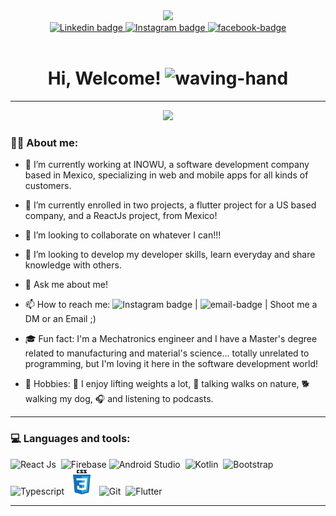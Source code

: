 <div id="header" align="center" width="50">
  <img src="https://media.giphy.com/media/Dh5q0sShxgp13DwrvG/giphy.gif" width='250'/>
  <div id="badges" align="center">
    <a href="https://www.linkedin.com/in/alexistraperom/">
      <img src="https://img.shields.io/badge/LinkedIn-blue?logo=linkedin&logoColor=white&style=for-the-badge" alt="Linkedin badge"/>
    </a>
    <a href="https://www.instagram.com/alexistm96/">
      <img src="https://img.shields.io/badge/Instagram-red?logo=Instagram&logoColor=white&style=for-the-badge" alt="Instagram badge"/>
    </a>
    <a href="https://www.facebook.com/alexistm1234/">
      <img src="https://img.shields.io/badge/Facebook-blue?logo=Facebook&logoColor=white&style=for-the-badge"/ alt="facebook-badge">
    </a>
  </div>
   <img src="https://komarev.com/ghpvc/?username=alexistm96&style=flat-square&color=blue" alt=""/ align="center">
  <h1>
    Hi, Welcome!
    <img src="https://media.giphy.com/media/hvRJCLFzcasrR4ia7z/giphy.gif" alt='waving-hand' width="50"/>
  </h1>
</div>

---

<div align="center">
  <img src="https://media.giphy.com/media/L3bj6t3opdeNddYCyl/giphy.gif" width="400"/>
</div>

### :man_technologist: About me:

- 🔭 I’m currently working at INOWU, a software development company based in Mexico, specializing in web and mobile apps for all kinds of customers.

- 🌱 I’m currently enrolled in two projects, a flutter project for a US based company, and a ReactJs project, from Mexico!

- 👯 I’m looking to collaborate on whatever I can!!!

- 🤔 I’m looking to develop my developer skills, learn everyday and share knowledge with others.

- 💬 Ask me about me! 

- 📫 How to reach me: <a><img src="https://img.shields.io/badge/Instagram-red?logo=Instagram&logoColor=white&style=for-the-badge" width="85" alt="Instagram badge"/> </a> | <img src="https://img.shields.io/badge/E--mail-alexistm96%40gmail.com-red" alt="email-badge" width="170"/> | Shoot me a DM or an Email ;)

- :mortar_board: Fun fact: I'm a Mechatronics engineer and I have a Master's degree related to manufacturing and material's science... totally unrelated to programming, but I'm loving it here in the software development world!

- :runner: Hobbies: :muscle: I enjoy lifting weights a lot, :evergreen_tree: talking walks on nature, :dog2: walking my dog, :headphones: and listening to podcasts.

---

### 💻 Languages and tools:

<div id="languages-tools">
  <img src="https://cdn.jsdelivr.net/gh/devicons/devicon/icons/react/react-original-wordmark.svg" alt="React Js" width="40"/>&nbsp
  <img src="https://cdn.jsdelivr.net/gh/devicons/devicon/icons/firebase/firebase-plain.svg" alt="Firebase" width="40"/>
  <img src="https://cdn.jsdelivr.net/gh/devicons/devicon/icons/androidstudio/androidstudio-original.svg" alt="Android Studio" width="40"/>&nbsp
  <img src="https://cdn.jsdelivr.net/gh/devicons/devicon/icons/kotlin/kotlin-original.svg" alt="Kotlin" width="40"/>&nbsp
  <img src="https://cdn.jsdelivr.net/gh/devicons/devicon/icons/bootstrap/bootstrap-original.svg" alt="Bootstrap" width="40"/>&nbsp
  <img src="https://cdn.jsdelivr.net/gh/devicons/devicon/icons/typescript/typescript-original.svg" alt="Typescript" width="40"/>&nbsp
  <img src="https://github.com/devicons/devicon/blob/master/icons/css3/css3-original-wordmark.svg" alt="CSS" width="40">&nbsp
  <img src="https://cdn.jsdelivr.net/gh/devicons/devicon/icons/git/git-original.svg" alt="Git" width="40"/>&nbsp
  <img src="https://cdn.jsdelivr.net/gh/devicons/devicon@latest/icons/flutter/flutter-original.svg" alt="Flutter" width="40"/>&nbsp
</div>

---

<!--### 🎩: My Stats :
For a future version -->


